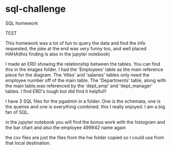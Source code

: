 # sql-challenge
SQL homework

TEST

This homework was a lot of fun to query the data and find the info requested, the joke at the end was very funny too, and well placed HAHA(this finding is also in the jupyter notebook)

I made an ERD showing the relationship between the tables. You can find this in the images folder. I had the 'Employees' table as the main reference piece for the diagram. The 'titles' and 'salaries' tables only need the employee number off of the main table. The 'Departments' table, along with the main table,was referenced by the 'dept_emp' and 'dept_manager' tables. I find ERD's tough but did find it helpful!!

I have 3 SQL files for the pgadmin in a folder. One is the schemata, one is the queires and one is everything combined. this I really enjoyed. I am a big fan of SQL.

in the jupyter notebook you will find the bonus work with the histogram and the bar chart
and also the employee 499942 name again

the csv files are just the files from the hw folder copied so I could use from that local destination.